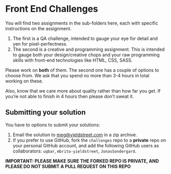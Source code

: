 # Front End Challenges

You will find two assignments in the sub-folders here, each with specific instructions on the assignment. 

1. The first is a QA challenge, intended to gauge your eye for detail and yen for pixel-perfectness.
2. The second is a creative and programming assignment. This is intended to gauge both your design/creative chops and your raw programming skills with front-end technologies like HTML, CSS, SASS.

Please work on **both** of them. The second one has a couple of options to choose from. We ask that you spend no more than 3-4 hours in total working on these. 

Also, know that we care more about quality rather than how far you get. If you’re not able to finish in 4 hours then please don’t sweat it. 

## Submitting your solution

You have to options to submit your solutions:

1. Email the solution to meg@yieldstreet.com in a zip archive. 
2. If you prefer to use GitHub, fork the `challenges` repo to a **private** repo on your personal GitHub account, and add the following GitHub users as collaborators: `uqbar`, `mbrito-yieldstreet`, `JonasSondergard`. 

**IMPORTANT: PLEASE MAKE SURE THE FORKED REPO IS PRIVATE, AND PLEASE DO NOT SUBMIT A PULL REQUEST ON THIS REPO**
